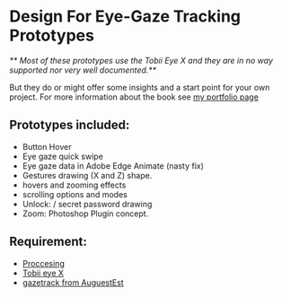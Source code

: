# Design For Eye-Gaze Tracking Prototypes
_** Most of these prototypes use the Tobii Eye X and they are in no way supported nor very well documented.**_

 But they do or might offer some insights and a start point for your own project. For more information about the book see [my portfolio page](http://kevinvanbreemaat.nl/project/2015/09/book-about-designing-for-eye-tracking/)

[](http://kevinvanbreemaat.nl/css/imgs/eyebook-small.jpg)

## Prototypes included:
* Button Hover
* Eye gaze quick swipe
* Eye gaze data in Adobe Edge Animate (nasty fix)
* Gestures drawing (X and Z) shape.
* hovers and zooming effects
* scrolling options and modes
* Unlock: / secret password drawing
* Zoom: Photoshop Plugin concept.

## Requirement:
* [Proccesing](http://processing.org/download/)
* [Tobii eye X](http://www.tobii.com/en/eye-experience/eyex/)
* [gazetrack from AuguestEst](https://github.com/AugustoEst/gazetrack)

